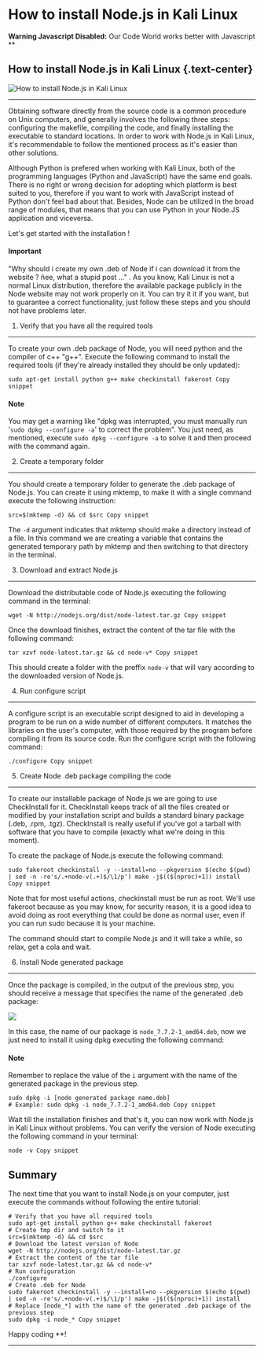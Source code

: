 

How to install Node.js in Kali Linux
====================================


**Warning Javascript Disabled:** Our Code World works better with
Javascript **

How to install Node.js in Kali Linux {.text-center}
------------------------------------


![How to install Node.js in Kali
Linux](How%20to%20install%20Node.js%20in%20Kali%20Linux%20|%20Our%20Code%20World_files/articleocw-58c522e4a3df0.jpg)

* * * * *

Obtaining software directly from the source code is a common procedure
on Unix computers, and generally involves the following three steps:
configuring the makefile, compiling the code, and finally installing the
executable to standard locations. In order to work with Node.js in Kali
Linux, it's recommendable to follow the mentioned process as it's easier
than other solutions.

Although Python is prefered when working with Kali Linux, both of the
programming languages (Python and JavaScript) have the same end goals.
There is no right or wrong decision for adopting which platform is best
suited to you, therefore if you want to work with JavaScript instead of
Python don't feel bad about that. Besides, Node can be utilized in the
broad range of modules, that means that you can use Python in your
Node.JS application and viceversa.

Let's get started with the installation !

#### Important

"Why should i create my own .deb of Node if i can download it from the
website ? ñee, what a stupid post ..." . As you know, Kali Linux is not
a normal Linux distribution, therefore the available package publicly in
the Node website may not work properly on it. You can try it it if you
want, but to guarantee a correct functionality, just follow these steps
and you should not have problems later.

1. Verify that you have all the required tools
----------------------------------------------

To create your own .deb package of Node, you will need python and the
compiler of c++ "g++". Execute the following command to install the
required tools (if they're already installed they should be only
updated):

``` {.language-bash .code-toolbar}
sudo apt-get install python g++ make checkinstall fakeroot Copy snippet
```

#### Note

You may get a warning like "dpkg was interrupted, you must manually run
'`sudo dpkg --configure -a`' to correct the problem". You just need, as
mentioned, execute `sudo dpkg --configure -a` to solve it and then
proceed with the command again.

2. Create a temporary folder
----------------------------

You should create a temporary folder to generate the .deb package of
Node.js. You can create it using mktemp, to make it with a single
command execute the following instruction:

``` {.language-bash .code-toolbar}
src=$(mktemp -d) && cd $src Copy snippet
```

The `-d` argument indicates that mktemp should make a directory instead
of a file. In this command we are creating a variable that contains the
generated temporary path by mktemp and then switching to that directory
in the terminal.

3. Download and extract Node.js
-------------------------------

Download the distributable code of Node.js executing the following
command in the terminal:

``` {.language-bash .code-toolbar}
wget -N http://nodejs.org/dist/node-latest.tar.gz Copy snippet
```

Once the download finishes, extract the content of the tar file with the
following command:

``` {.language-bash .code-toolbar}
tar xzvf node-latest.tar.gz && cd node-v* Copy snippet
```

This should create a folder with the preffix `node-v` that will vary
according to the downloaded version of Node.js.

4. Run configure script
-----------------------

A configure script is an executable script designed to aid in developing
a program to be run on a wide number of different computers. It matches
the libraries on the user's computer, with those required by the program
before compiling it from its source code. Run the configure script with
the following command:

``` {.language-bash .code-toolbar}
./configure Copy snippet
```

5. Create Node .deb package compiling the code
----------------------------------------------

To create our installable package of Node.js we are going to use
CheckInstall for it. CheckInstall keeps track of all the files created
or modified by your installation script and builds a standard binary
package (.deb, .rpm, .tgz). CheckInstall is really useful if you've got
a tarball with software that you have to compile (exactly what we're
doing in this moment).

To create the package of Node.js execute the following command:

``` {.language-bash .code-toolbar}
sudo fakeroot checkinstall -y --install=no --pkgversion $(echo $(pwd) | sed -n -re's/.+node-v(.+)$/\1/p') make -j$(($(nproc)+1)) install Copy snippet
```

Note that for most useful actions, checkinstall must be run as root.
We'll use fakeroot because as you may know, for security reason, it is a
good idea to avoid doing as root everything that could be done as normal
user, even if you can run sudo because it is your machine.

The command should start to compile Node.js and it will take a while, so
relax, get a cola and wait.

6. Install Node generated package
---------------------------------

Once the package is compiled, in the output of the previous step, you
should receive a message that specifies the name of the generated .deb
package:

![](How%20to%20install%20Node.js%20in%20Kali%20Linux%20|%20Our%20Code%20World_files/gallery-58c5bc257827c.jpg)

In this case, the name of our package is `node_7.7.2-1_amd64.deb`, now
we just need to install it using dpkg executing the following command:

#### Note

Remember to replace the value of the `i` argument with the name of the
generated package in the previous step.

``` {.language-bash .code-toolbar}
sudo dpkg -i [node generated package name.deb]
# Example: sudo dpkg -i node_7.7.2-1_amd64.deb Copy snippet
```

Wait till the installation finishes and that's it, you can now work with
Node.js in Kali Linux without problems. You can verify the version of
Node executing the following command in your terminal:

``` {.language-bash .code-toolbar}
node -v Copy snippet
```

Summary
-------

The next time that you want to install Node.js on your computer, just
execute the commands without following the entire tutorial:

``` {.language-bash .code-toolbar}
# Verify that you have all required tools
sudo apt-get install python g++ make checkinstall fakeroot
# Create tmp dir and switch to it
src=$(mktemp -d) && cd $src
# Download the latest version of Node
wget -N http://nodejs.org/dist/node-latest.tar.gz
# Extract the content of the tar file
tar xzvf node-latest.tar.gz && cd node-v*
# Run configuration
./configure
# Create .deb for Node
sudo fakeroot checkinstall -y --install=no --pkgversion $(echo $(pwd) | sed -n -re's/.+node-v(.+)$/\1/p') make -j$(($(nproc)+1)) install
# Replace [node_*] with the name of the generated .deb package of the previous step
sudo dpkg -i node_* Copy snippet
```

Happy coding **!

* * * * *
